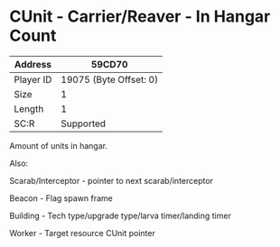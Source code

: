 #  CUnit - Carrier/Reaver - In Hangar Count
Address   | 59CD70
----------|-------------
Player ID | 19075 (Byte Offset: 0)
Size 	  | 1
Length 	  | 1
SC:R      | Supported

Amount of units in hangar.

Also:
Scarab/Interceptor - pointer to next scarab/interceptor
Beacon - Flag spawn frame
Building - Tech type/upgrade type/larva timer/landing timer
Worker - Target resource CUnit pointer
